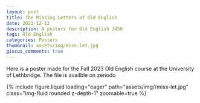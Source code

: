 ```yaml
---
layout: post
title: The Missing Letters of Old English
date: 2023-12-12
description: A posters for Old English 3450
tags: Old-English
categories: Posters
thumbnail: assets/img/miss-let.jpg
giscus_comments: true
---
```

Here is a poster made for the Fall 2023 Old English course at the University of Lethbridge. The file is availble on zenodo

<div class="row mt-3">
    <div class="col-sm mt-3 mt-md-0">
        {% include figure.liquid loading="eager" path="assets/img//miss-let.jpg" class="img-fluid rounded z-depth-1" zoomable=true %}
    </div>
</div>

